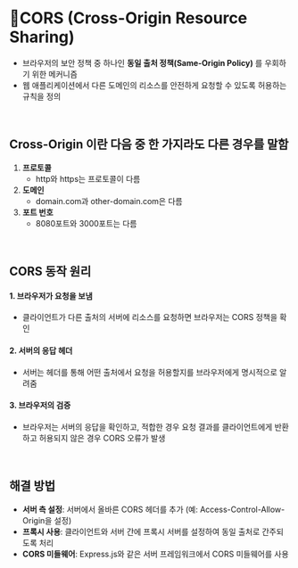 # 🍷CORS (Cross-Origin Resource Sharing)
- 브라우저의 보안 정책 중 하나인 **동일 출처 정책(Same-Origin Policy)** 를 우회하기 위한 메커니즘
- 웹 애플리케이션에서 다른 도메인의 리소스를 안전하게 요청할 수 있도록 허용하는 규칙을 정의

<br>

## Cross-Origin 이란 다음 중 한 가지라도 다른 경우를 말함
1. **프로토콜** 
   - http와 https는 프로토콜이 다름
2. **도메인** 
   - domain.com과 other-domain.com은 다름
3. **포트 번호** 
   - 8080포트와 3000포트는 다름

<br>

## CORS 동작 원리
#### 1. 브라우저가 요청을 보냄
   - 클라이언트가 다른 출처의 서버에 리소스를 요청하면 브라우저는 CORS 정책을 확인

#### 2. 서버의 응답 헤더
   - 서버는 헤더를 통해 어떤 출처에서 요청을 허용할지를 브라우저에게 명시적으로 알려줌

#### 3. 브라우저의 검증
   - 브라우저는 서버의 응답을 확인하고, 적합한 경우 요청 결과를 클라이언트에게 반환하고 허용되지 않은 경우 CORS 오류가 발생

<br>

## 해결 방법
- **서버 측 설정**: 서버에서 올바른 CORS 헤더를 추가 (예: Access-Control-Allow-Origin을 설정)
- **프록시 사용**: 클라이언트와 서버 간에 프록시 서버를 설정하여 동일 출처로 간주되도록 처리
- **CORS 미들웨어**: Express.js와 같은 서버 프레임워크에서 CORS 미들웨어를 사용